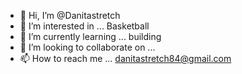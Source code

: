 - 👋 Hi, I’m @Danitastretch
- 👀 I’m interested in ... Basketball
- 🌱 I’m currently learning ... building
- 💞️ I’m looking to collaborate on ...
- 📫 How to reach me ... danitastretch84@gmail.com

<!---
Danitastretch/Danitastretch is a ✨ special ✨ repository because its `README.md` (this file) appears on your GitHub profile.
You can click the Preview link to take a look at your changes.
--->

